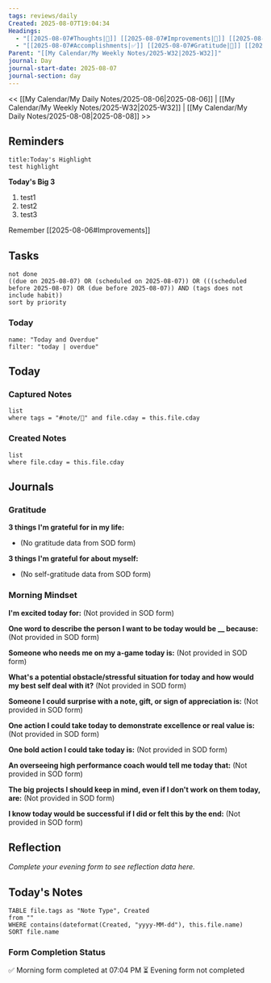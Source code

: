 ```yaml
---
tags: reviews/daily
Created: 2025-08-07T19:04:34
Headings:
  - "[[2025-08-07#Thoughts|💭]] [[2025-08-07#Improvements|💪]] [[2025-08-07#Obstacles|🚧]]"
  - "[[2025-08-07#Accomplishments|✅]] [[2025-08-07#Gratitude|🙏]] [[2025-08-07#Content Log|📚]]"
Parent: "[[My Calendar/My Weekly Notes/2025-W32|2025-W32]]"
journal: Day
journal-start-date: 2025-08-07
journal-section: day
---
```


<< [[My Calendar/My Daily Notes/2025-08-06|2025-08-06]] | [[My Calendar/My Weekly Notes/2025-W32|2025-W32]] | [[My Calendar/My Daily Notes/2025-08-08|2025-08-08]] >>

## Reminders

```ad-tip
title:Today's Highlight
test highlight
```

**Today's Big 3**

1. test1
2. test2
3. test3

Remember [[2025-08-06#Improvements]]

## Tasks

```tasks
not done
((due on 2025-08-07) OR (scheduled on 2025-08-07)) OR (((scheduled before 2025-08-07) OR (due before 2025-08-07)) AND (tags does not include habit))
sort by priority
```

### Today
```todoist
name: "Today and Overdue"
filter: "today | overdue"
```

## Today

### Captured Notes
```dataview
list
where tags = "#note/🌱" and file.cday = this.file.cday
```

### Created Notes
```dataview
list
where file.cday = this.file.cday
```

## Journals

### Gratitude

**3 things I'm grateful for in my life:**
- (No gratitude data from SOD form)

**3 things I'm grateful for about myself:**
- (No self-gratitude data from SOD form)

### Morning Mindset

**I'm excited today for:**
(Not provided in SOD form)

**One word to describe the person I want to be today would be __ because:**
(Not provided in SOD form)

**Someone who needs me on my a-game today is:**
(Not provided in SOD form)

**What's a potential obstacle/stressful situation for today and how would my best self deal with it?**
(Not provided in SOD form)

**Someone I could surprise with a note, gift, or sign of appreciation is:**
(Not provided in SOD form)

**One action I could take today to demonstrate excellence or real value is:**
(Not provided in SOD form)

**One bold action I could take today is:**
(Not provided in SOD form)

**An overseeing high performance coach would tell me today that:**
(Not provided in SOD form)

**The big projects I should keep in mind, even if I don't work on them today, are:**
(Not provided in SOD form)

**I know today would be successful if I did or felt this by the end:**
(Not provided in SOD form)


## Reflection

*Complete your evening form to see reflection data here.*


## Today's Notes

```dataview
TABLE file.tags as "Note Type", Created
from ""
WHERE contains(dateformat(Created, "yyyy-MM-dd"), this.file.name)
SORT file.name
```

### Form Completion Status

✅ Morning form completed at 07:04 PM
⏳ Evening form not completed